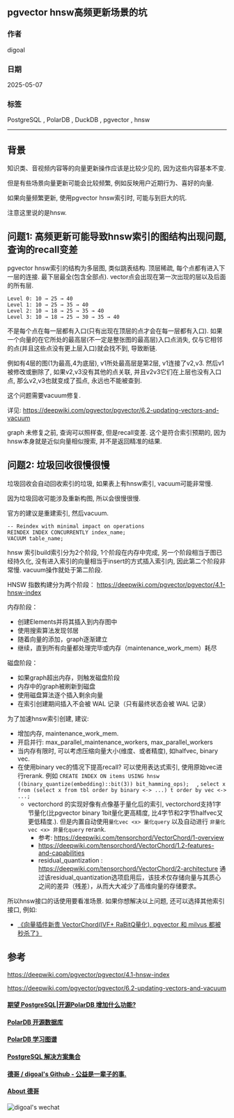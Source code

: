 ## pgvector hnsw高频更新场景的坑  
        
### 作者        
digoal        
        
### 日期        
2025-05-07        
        
### 标签        
PostgreSQL , PolarDB , DuckDB , pgvector , hnsw      
        
----        
        
## 背景    
知识类、音视频内容等的向量更新操作应该是比较少见的, 因为这些内容基本不变.    
  
但是有些场景向量更新可能会比较频繁, 例如反映用户近期行为、喜好的向量.   
  
如果向量频繁更新, 使用pgvector hnsw索引时, 可能与到巨大的坑.    
  
注意这里说的是hnsw.  
  
## 问题1: 高频更新可能导致hnsw索引的图结构出现问题, 查询的recall变差  
pgvector hnsw索引的结构为多层图, 类似跳表结构.  顶层稀疏, 每个点都有进入下一层的连接. 最下层最全(包含全部点).  vector点会出现在第一次出现的层以及后面的所有层.    
  
```  
Level 0: 10 → 25 → 40  
Level 1: 10 → 25 → 35 → 40  
Level 2: 10 → 18 → 25 → 35 → 40  
Level 3: 10 → 18 → 25 → 30 → 35 → 40  
```  
  
不是每个点在每一层都有入口(只有出现在顶层的点才会在每一层都有入口). 如果一个向量的在它所处的最高层(不一定是整张图的最高层)入口点消失, 仅与它相邻的点(并且这些点没有更上层入口)就会找不到, 导致断链.   
  
例如有4层的图(1为最高,4为底层), v1所处最高层是第2层, v1连接了v2,v3. 然后v1被修改或删除了, 如果v2,v3没有其他的点关联, 并且v2v3它们在上层也没有入口点, 那么v2,v3也就变成了孤点, 永远也不能被查到.   
  
这个问题需要vacuum修复.   
  
详见: https://deepwiki.com/pgvector/pgvector/6.2-updating-vectors-and-vacuum  
  
graph 未修复之前, 查询可以照样查, 但是recall变差. 这个是符合索引预期的, 因为hnsw本身就是近似向量相似搜索, 并不是返回精准的结果.    
  
## 问题2: 垃圾回收很慢很慢   
垃圾回收会自动回收索引的垃圾, 如果表上有hnsw索引, vacuum可能非常慢.   
  
因为垃圾回收可能涉及重新构图, 所以会很慢很慢.   
  
官方的建议是重建索引, 然后vacuum.    
```  
-- Reindex with minimal impact on operations  
REINDEX INDEX CONCURRENTLY index_name;  
VACUUM table_name;  
```  
  
hnsw 索引build索引分为2个阶段, 1个阶段在内存中完成, 另一个阶段相当于图已经持久化, 没有进入索引的向量相当于insert的方式插入索引内, 因此第二个阶段非常慢.  vacuum操作就处于第二阶段.   
  
HNSW 指数构建分为两个阶段： https://deepwiki.com/pgvector/pgvector/4.1-hnsw-index   
  
内存阶段：  
- 创建Elements并将其插入到内存图中  
- 使用搜索算法发现邻居  
- 随着向量的添加，graph逐渐建立  
- 继续，直到所有向量都处理完毕或内存（maintenance_work_mem）耗尽  
  
磁盘阶段：  
- 如果graph超出内存，则触发磁盘阶段  
- 内存中的graph被刷新到磁盘  
- 使用磁盘算法逐个插入剩余向量  
- 在索引创建期间插入不会被 WAL 记录（只有最终状态会被 WAL 记录）  
  
为了加速hnsw索引创建, 建议:   
- 增加内存, maintenance_work_mem.   
- 开启并行: max_parallel_maintenance_workers, max_parallel_workers   
- 当内存有限时, 可以考虑压缩向量大小(维度、或者精度), 如halfvec, binary vec.
- 在使用binary vec的情况下提高recall? 可以使用表达式索引, 使用原始vec进行rerank. 例如 `CREATE INDEX ON items USING hnsw ((binary_quantize(embedding)::bit(3)) bit_hamming_ops); 
` , `select x from (select x from tbl order by binary <-> ...) t order by vec <-> ...;`
    - vectorchord 的实现好像有点像基于量化后的索引, vectorchord支持1字节量化(比pgvector binary 1bit量化更高精度, 比4字节和2字节halfvec又更低精度.). 但是内置自动使用`量化vec <x> 量化query` 以及自动进行 `非量化vec <x> 非量化query` rerank.  
        - 参考: https://deepwiki.com/tensorchord/VectorChord/1-overview
        - https://deepwiki.com/tensorchord/VectorChord/1.2-features-and-capabilities
        - residual_quantization : https://deepwiki.com/tensorchord/VectorChord/2-architecture  通过该residual_quantization选项启用后，该技术仅存储向量与其质心之间的差异（残差），从而大大减少了高维向量的存储要求。
  
所以hnsw接口的话使用要看准场景. 如果你想解决以上问题, 还可以选择其他索引接口, 例如:
- [《向量插件新贵 VectorChord(IVF+ RaBitQ量化), pgvector 和 milvus 都被秒杀了》](../202504/20250427_02.md)  
  
## 参考  
https://deepwiki.com/pgvector/pgvector/4.1-hnsw-index  
  
https://deepwiki.com/pgvector/pgvector/6.2-updating-vectors-and-vacuum  
     
  
#### [期望 PostgreSQL|开源PolarDB 增加什么功能?](https://github.com/digoal/blog/issues/76 "269ac3d1c492e938c0191101c7238216")
  
  
#### [PolarDB 开源数据库](https://openpolardb.com/home "57258f76c37864c6e6d23383d05714ea")
  
  
#### [PolarDB 学习图谱](https://www.aliyun.com/database/openpolardb/activity "8642f60e04ed0c814bf9cb9677976bd4")
  
  
#### [PostgreSQL 解决方案集合](../201706/20170601_02.md "40cff096e9ed7122c512b35d8561d9c8")
  
  
#### [德哥 / digoal's Github - 公益是一辈子的事.](https://github.com/digoal/blog/blob/master/README.md "22709685feb7cab07d30f30387f0a9ae")
  
  
#### [About 德哥](https://github.com/digoal/blog/blob/master/me/readme.md "a37735981e7704886ffd590565582dd0")
  
  
![digoal's wechat](../pic/digoal_weixin.jpg "f7ad92eeba24523fd47a6e1a0e691b59")
  
